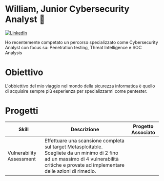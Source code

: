 # William, Junior Cybersecurity Analyst 👋
[![LinkedIn](https://img.shields.io/badge/LinkedIn-0077B5?style=for-the-badge&logo=linkedin&logoColor=white)](https://www.linkedin.com/in/william-russo-1790b4333/)


Ho recentemente competato un percorso specializzato come Cybersecurity Analyst con focus su: Penetration testing, Threat Intelligence e SOC Analysis

# Obiettivo
L'obbiettivo del mio viaggio nel mondo della sicurezza informatica è quello di acquisire sempre più esperienza per specializzarmi come pentester.

# Progetti

| Skill                         | Descrizione                                                                                                                                                                               | Progetto Associato    |
|-------------------------------|-------------------------------------------------------------------------------------------------------------------------------------------------------------------------------------------|-----------------------|
| Vulnerability Assessment      | Effettuare una scansione completa sul target Metasploitable. Scegliete da un minimo di 2 fino ad un massimo di 4 vulnerabilità critiche e provate ad implementare delle azioni di rimedio. 
